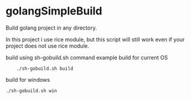 # golangSimpleBuild

Build golang project in any directory.

In this project i use rice module, but this script will still work even if your project does not use rice module.



build using sh-gobuild.sh
command example
build for current OS
```
    ./sh-gobuild.sh build
```

build for windows
```
./sh-gobuild.sh win
```
